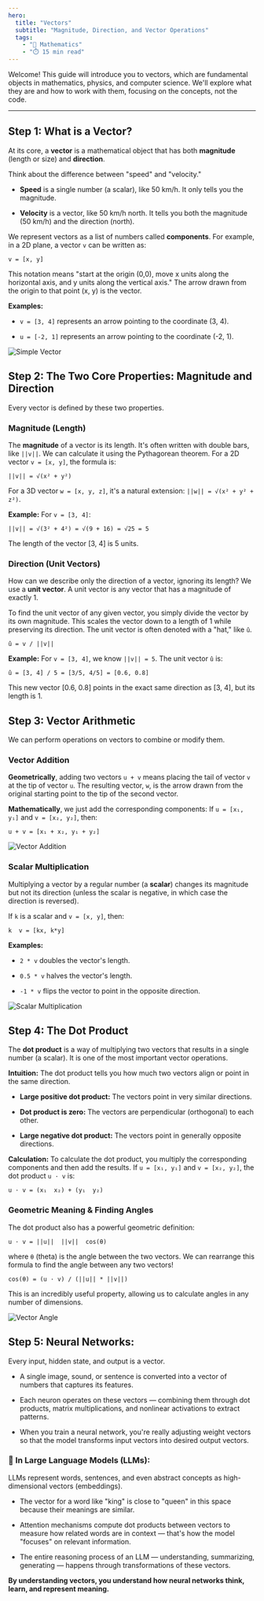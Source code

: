 ```yaml
---
hero:
  title: "Vectors"
  subtitle: "Magnitude, Direction, and Vector Operations"
  tags:
    - "📐 Mathematics"
    - "⏱️ 15 min read"
---
```


Welcome! This guide will introduce you to vectors, which are fundamental objects in mathematics, physics, and computer science. We'll explore what they are and how to work with them, focusing on the concepts, not the code.

---

## Step 1: What is a Vector?

At its core, a **vector** is a mathematical object that has both **magnitude** (length or size) and **direction**.





Think about the difference between "speed" and "velocity."

- **Speed** is a single number (a scalar), like 50 km/h. It only tells you the magnitude.

- **Velocity** is a vector, like 50 km/h north. It tells you both the magnitude (50 km/h) and the direction (north).

We represent vectors as a list of numbers called **components**. For example, in a 2D plane, a vector `v` can be written as:

```
v = [x, y]
```

This notation means "start at the origin (0,0), move x units along the horizontal axis, and y units along the vertical axis." The arrow drawn from the origin to that point (x, y) is the vector.

**Examples:**

- `v = [3, 4]` represents an arrow pointing to the coordinate (3, 4).

- `u = [-2, 1]` represents an arrow pointing to the coordinate (-2, 1).

![Simple Vector](/content/learn/math/vectors/simple-vector.png)



## Step 2: The Two Core Properties: Magnitude and Direction

Every vector is defined by these two properties.

### Magnitude (Length)

The **magnitude** of a vector is its length. It's often written with double bars, like `||v||`. We can calculate it using the Pythagorean theorem. For a 2D vector `v = [x, y]`, the formula is:

```
||v|| = √(x² + y²)
```

For a 3D vector `w = [x, y, z]`, it's a natural extension: `||w|| = √(x² + y² + z²)`.

**Example:**
For `v = [3, 4]`:
```
||v|| = √(3² + 4²) = √(9 + 16) = √25 = 5
```
The length of the vector [3, 4] is 5 units.

### Direction (Unit Vectors)

How can we describe only the direction of a vector, ignoring its length? We use a **unit vector**. A unit vector is any vector that has a magnitude of exactly 1.

To find the unit vector of any given vector, you simply divide the vector by its own magnitude. This scales the vector down to a length of 1 while preserving its direction. The unit vector is often denoted with a "hat," like `û`.

```
û = v / ||v||
```

**Example:**
For `v = [3, 4]`, we know `||v|| = 5`.
The unit vector `û` is:
```
û = [3, 4] / 5 = [3/5, 4/5] = [0.6, 0.8]
```
This new vector [0.6, 0.8] points in the exact same direction as [3, 4], but its length is 1.



## Step 3: Vector Arithmetic

We can perform operations on vectors to combine or modify them.

### Vector Addition

**Geometrically**, adding two vectors `u + v` means placing the tail of vector `v` at the tip of vector `u`. The resulting vector, `w`, is the arrow drawn from the original starting point to the tip of the second vector.

**Mathematically**, we just add the corresponding components:
If `u = [x₁, y₁]` and `v = [x₂, y₂]`, then:
```
u + v = [x₁ + x₂, y₁ + y₂]
```

![Vector Addition](/content/learn/math/vectors/vector-addition.png)

### Scalar Multiplication

Multiplying a vector by a regular number (a **scalar**) changes its magnitude but not its direction (unless the scalar is negative, in which case the direction is reversed).

If `k` is a scalar and `v = [x, y]`, then:
```
k  v = [kx, k*y]
```


**Examples:**

- `2 * v` doubles the vector's length.

- `0.5 * v` halves the vector's length.

- `-1 * v` flips the vector to point in the opposite direction.

![Scalar Multiplication](/content/learn/math/vectors/scalar-multiplication.png)







## Step 4: The Dot Product

The **dot product** is a way of multiplying two vectors that results in a single number (a scalar). It is one of the most important vector operations.

**Intuition:** The dot product tells you how much two vectors align or point in the same direction.

- **Large positive dot product:** The vectors point in very similar directions.

- **Dot product is zero:** The vectors are perpendicular (orthogonal) to each other.

- **Large negative dot product:** The vectors point in generally opposite directions.

**Calculation:** To calculate the dot product, you multiply the corresponding components and then add the results.
If `u = [x₁, y₁]` and `v = [x₂, y₂]`, the dot product `u · v` is:

```
u · v = (x₁  x₂) + (y₁  y₂)
```

### Geometric Meaning & Finding Angles
The dot product also has a powerful geometric definition:

```
u · v = ||u||  ||v||  cos(θ)
```

where `θ` (theta) is the angle between the two vectors. We can rearrange this formula to find the angle between any two vectors!

```
cos(θ) = (u · v) / (||u|| * ||v||)
```

This is an incredibly useful property, allowing us to calculate angles in any number of dimensions.

![Vector Angle](/content/learn/math/vectors/vector-angle.png)

## Step 5: Neural Networks:

Every input, hidden state, and output is a vector.

- A single image, sound, or sentence is converted into a vector of numbers that captures its features.

- Each neuron operates on these vectors — combining them through dot products, matrix multiplications, and nonlinear activations to extract patterns.

- When you train a neural network, you're really adjusting weight vectors so that the model transforms input vectors into desired output vectors.



### 💬 In Large Language Models (LLMs):

LLMs represent words, sentences, and even abstract concepts as high-dimensional vectors (embeddings).

- The vector for a word like "king" is close to "queen" in this space because their meanings are similar.

- Attention mechanisms compute dot products between vectors to measure how related words are in context — that's how the model "focuses" on relevant information.

- The entire reasoning process of an LLM — understanding, summarizing, generating — happens through transformations of these vectors.

**By understanding vectors, you understand how neural networks think, learn, and represent meaning.**